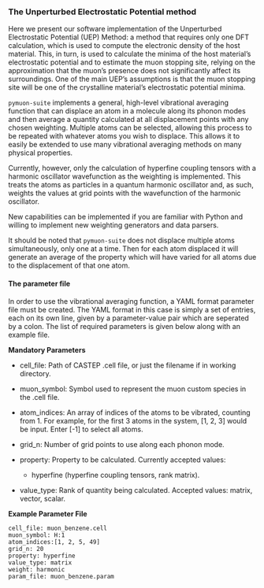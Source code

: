 ### The Unperturbed Electrostatic Potential method

Here we present our software implementation of the Unperturbed Electrostatic Potential (UEP) Method: a method that requires only one DFT calculation, which is used to compute the electronic density of the host material. This, in turn, is used to calculate the minima of the host material’s electrostatic potential and to estimate the muon stopping site, relying on the approximation that the muon’s presence does not significantly affect its surroundings. One of the main UEP’s assumptions is that the muon stopping site will be one of the crystalline material’s electrostatic potential minima. 

`pymuon-suite` implements a general, high-level vibrational averaging function that can displace an atom in a molecule along its phonon modes and then average a quantity calculated at all displacement points with any chosen weighting. Multiple atoms can be selected, allowing this process to be repeated with whatever atoms you wish to displace. This allows it to easily be extended to use many vibrational averaging methods on many physical properties.

Currently, however, only the calculation of hyperfine coupling tensors with a harmonic oscillator wavefunction as the weighting is implemented. This treats the atoms as particles in a quantum harmonic oscillator and, as such, weights the values at grid points with the wavefunction of the harmonic oscillator.

New capabilities can be implemented if you are familiar with Python and willing to implement new weighting generators and data parsers.

It should be noted that `pymuon-suite` does not displace multiple atoms simultaneously, only one at a time. Then for each atom displaced it will generate an average of the property which will have varied for all atoms due to the displacement of that one atom.

#### The parameter file

In order to use the vibrational averaging function, a YAML format parameter file must be created. The YAML format in this case is simply a set of entries, each on its own line, given by a parameter-value pair which are seperated by a colon. The list of required parameters is given below along with an example file.

**Mandatory Parameters**

* cell_file: Path of CASTEP .cell file, or just the filename if in working directory.

* muon_symbol: Symbol used to represent the muon custom species in the .cell file.

* atom_indices: An array of indices of the atoms to be vibrated, counting from 1. For example, for the first 3 atoms in the system, [1, 2, 3] would be input. Enter [-1] to select all atoms.

* grid_n: Number of grid points to use along each phonon mode.

* property: Property to be calculated. Currently accepted values: 
	* hyperfine (hyperfine coupling tensors, rank matrix).

* value_type: Rank of quantity being calculated. Accepted values: matrix, vector, scalar.



**Example Parameter File**

```
cell_file: muon_benzene.cell
muon_symbol: H:1
atom_indices:[1, 2, 5, 49]
grid_n: 20
property: hyperfine
value_type: matrix
weight: harmonic
param_file: muon_benzene.param
```
